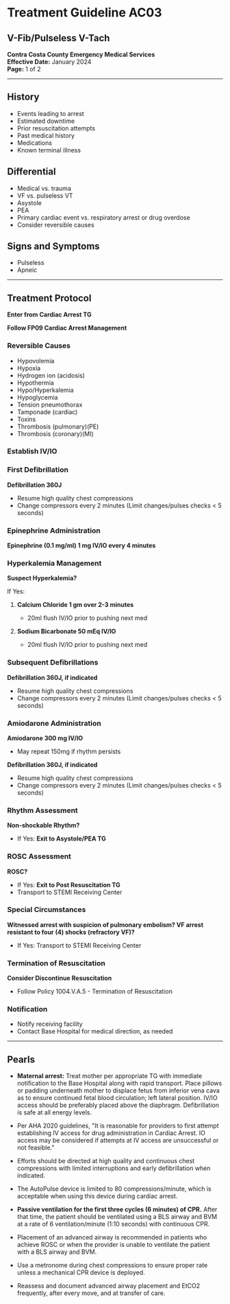 # Treatment Guideline AC03
## V-Fib/Pulseless V-Tach

**Contra Costa County Emergency Medical Services**  
**Effective Date:** January 2024  
**Page:** 1 of 2

---

## History

- Events leading to arrest
- Estimated downtime
- Prior resuscitation attempts
- Past medical history
- Medications
- Known terminal illness

## Differential

- Medical vs. trauma
- VF vs. pulseless VT
- Asystole
- PEA
- Primary cardiac event vs. respiratory arrest or drug overdose
- Consider reversible causes

## Signs and Symptoms

- Pulseless
- Apneic

---

## Treatment Protocol

**Enter from Cardiac Arrest TG**

**Follow FP09 Cardiac Arrest Management**

### Reversible Causes

- Hypovolemia
- Hypoxia
- Hydrogen ion (acidosis)
- Hypothermia
- Hypo/Hyperkalemia
- Hypoglycemia
- Tension pneumothorax
- Tamponade (cardiac)
- Toxins
- Thrombosis (pulmonary)(PE)
- Thrombosis (coronary)(MI)

### Establish IV/IO

### First Defibrillation

**Defibrillation 360J**
- Resume high quality chest compressions
- Change compressors every 2 minutes (Limit changes/pulses checks < 5 seconds)

### Epinephrine Administration

**Epinephrine (0.1 mg/ml) 1 mg IV/IO every 4 minutes**

### Hyperkalemia Management

**Suspect Hyperkalemia?**

If Yes:
1. **Calcium Chloride 1 gm over 2-3 minutes**
   - 20ml flush IV/IO prior to pushing next med

2. **Sodium Bicarbonate 50 mEq IV/IO**
   - 20ml flush IV/IO prior to pushing next med

### Subsequent Defibrillations

**Defibrillation 360J, if indicated**
- Resume high quality chest compressions
- Change compressors every 2 minutes (Limit changes/pulses checks < 5 seconds)

### Amiodarone Administration

**Amiodarone 300 mg IV/IO**
- May repeat 150mg if rhythm persists

**Defibrillation 360J, if indicated**
- Resume high quality chest compressions
- Change compressors every 2 minutes (Limit changes/pulses checks < 5 seconds)

### Rhythm Assessment

**Non-shockable Rhythm?**
- If Yes: **Exit to Asystole/PEA TG**

### ROSC Assessment

**ROSC?**
- If Yes: **Exit to Post Resuscitation TG**
- Transport to STEMI Receiving Center

### Special Circumstances

**Witnessed arrest with suspicion of pulmonary embolism? VF arrest resistant to four (4) shocks (refractory VF)?**
- If Yes: Transport to STEMI Receiving Center

### Termination of Resuscitation

**Consider Discontinue Resuscitation**
- Follow Policy 1004.V.A.5 - Termination of Resuscitation

### Notification

- Notify receiving facility
- Contact Base Hospital for medical direction, as needed

---

## Pearls

- **Maternal arrest:** Treat mother per appropriate TG with immediate notification to the Base Hospital along with rapid transport. Place pillows or padding underneath mother to displace fetus from inferior vena cava as to ensure continued fetal blood circulation; left lateral position. IV/IO access should be preferably placed above the diaphragm. Defibrillation is safe at all energy levels.

- Per AHA 2020 guidelines, "It is reasonable for providers to first attempt establishing IV access for drug administration in Cardiac Arrest. IO access may be considered if attempts at IV access are unsuccessful or not feasible."

- Efforts should be directed at high quality and continuous chest compressions with limited interruptions and early defibrillation when indicated.

- The AutoPulse device is limited to 80 compressions/minute, which is acceptable when using this device during cardiac arrest.

- **Passive ventilation for the first three cycles (6 minutes) of CPR.** After that time, the patient should be ventilated using a BLS airway and BVM at a rate of 6 ventilation/minute (1:10 seconds) with continuous CPR.

- Placement of an advanced airway is recommended in patients who achieve ROSC or when the provider is unable to ventilate the patient with a BLS airway and BVM.

- Use a metronome during chest compressions to ensure proper rate unless a mechanical CPR device is deployed.

- Reassess and document advanced airway placement and EtCO2 frequently, after every move, and at transfer of care.

